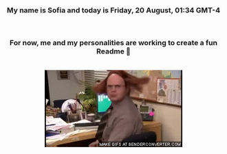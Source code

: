 


<div align="center">
<h3 >My name is Sofia and today is Friday, 20 August, 01:34 GMT-4</h3><br>
<h3 >For now, me and my personalities are working to create a fun Readme 👋
</h3><br>
<img src='img/dwight.gif' alt='working...'/>
</div>
